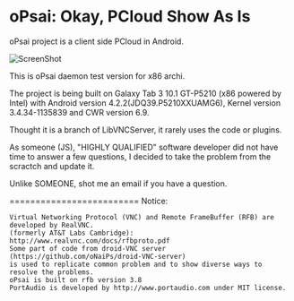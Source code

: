 oPsai: Okay, PCloud Show As Is
====================================================
oPsai project is a client side PCloud in Android.


![ScreenShot](https://github.com/leecom3025/oPsai-x86/blob/master/res/drawable-mdpi/github_logo.png)


This is oPsai daemon test version for x86 archi. 

The project is being built on Galaxy Tab 3 10.1 GT-P5210 
(x86 powered by Intel) with Android version 4.2.2(JDQ39.P5210XXUAMG6),
Kernel version 3.4.34-1135839 and CWR version 6.9. 

Thought it is a branch of LibVNCServer, it rarely uses the code or plugins. 

As someone (JS), "HIGHLY QUALIFIED" software developer did not have time to answer a few questions, I decided to take the problem from the scractch and update it. 

Unlike SOMEONE, shot me an email if you have a question. 

=========================
Notice:

	Virtual Networking Protocol (VNC) and Remote FrameBuffer (RFB) are developed by RealVNC.
	(formerly AT&T Labs Cambridge): http://www.realvnc.com/docs/rfbproto.pdf
	Some part of code from droid-VNC server (https://github.com/oNaiPs/droid-VNC-server) 
	is used to replicate common problem and to show diverse ways to resolve the problems. 
	oPsai is built on rfb version 3.8
	PortAudio is developed by http://www.portaudio.com under MIT license. 
 

